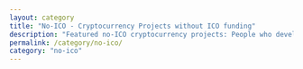 ```yaml
---
layout: category
title: "No-ICO - Cryptocurrency Projects without ICO funding"
description: "Featured no-ICO cryptocurrency projects: People who develop a project in the cryptocurrency space without an ICO backing and funding. "
permalink: /category/no-ico/
category: "no-ico"
---
```


